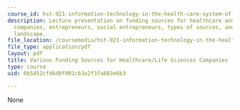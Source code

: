 ```yaml
---
course_id: hst-921-information-technology-in-the-health-care-system-of-the-future-spring-2009
description: Lecture presentation on funding sources for healthcare and life sciences
  companies, entrepreneurs, social entrepreneurs, types of sources, and the funding
  landscape.
file_location: /coursemedia/hst-921-information-technology-in-the-health-care-system-of-the-future-spring-2009/6b5452cfd6d0f091cb3a2f3fa883e6b3_MITHST_921S09_lec10_panel.pdf
file_type: application/pdf
layout: pdf
title: Various Funding Sources for Healthcare/Life Sciences Companies
type: course
uid: 6b5452cfd6d0f091cb3a2f3fa883e6b3

---
```

None
